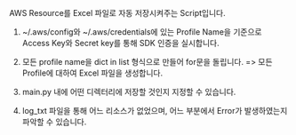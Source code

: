 AWS Resource를 Excel 파일로 자동 저장시켜주는 Script입니다.

1. ~/.aws/config와 ~/.aws/credentials에 있는 Profile Name을 기준으로 Access Key와 Secret key를 통해 SDK 인증을 실시합니다.

2. 모든 profile name을 dict in list 형식으로 만들어 for문을 돌립니다.
    => 모든 Profile에 대하여 Excel 파일을 생성합니다.

3. main.py 내에 어떤 디렉터리에 저장할 것인지 지정할 수 있습니다.

4. log_txt 파일을 통해 어느 리소스가 없었으며, 어느 부분에서 Error가 발생하였는지 파악할 수 있습니다.